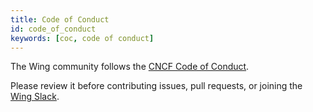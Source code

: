 ```yaml
---
title: Code of Conduct
id: code_of_conduct
keywords: [coc, code of conduct]
---
```


The Wing community follows the [CNCF Code of Conduct](https://github.com/cncf/foundation/blob/main/code-of-conduct.md).

Please review it before contributing issues, pull requests, or joining the [Wing Slack].

[Wing Slack]: https://t.winglang.io/slack


